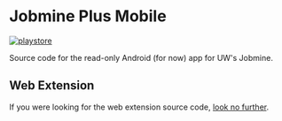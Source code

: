 # Jobmine Plus Mobile

[![playstore](http://imagizer.imageshack.us/a/img823/6480/googleplayicon.png)](https://play.google.com/store/apps/details?id=com.jobmineplus.mobile)

Source code for the read-only Android (for now) app for UW's Jobmine. 

## Web Extension

If you were looking for the web extension source code, [look no further](https://github.com/JaKXz/jobmine-plus-extension).
